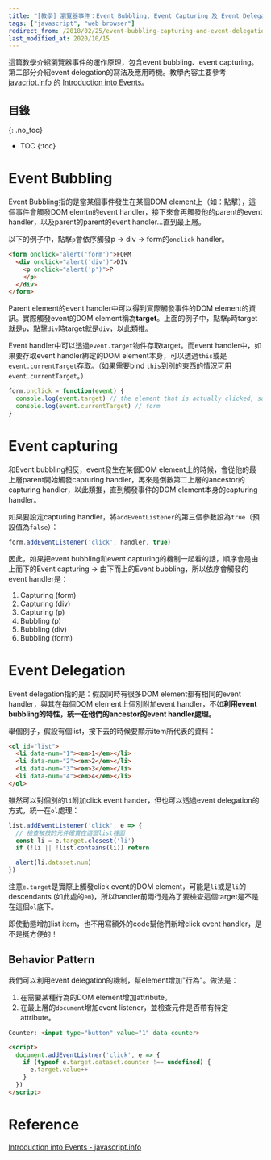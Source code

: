 ```yaml
---
title: "[教學] 瀏覽器事件：Event Bubbling, Event Capturing 及 Event Delegation"
tags: ["javascript", "web browser"]
redirect_from: /2018/02/25/event-bubbling-capturing-and-event-delegation
last_modified_at: 2020/10/15
---
```


這篇教學介紹瀏覽器事件的運作原理，包含event bubbling、event capturing。第二部分介紹event delegation的寫法及應用時機。教學內容主要參考[javacript.info](http://javascript.info/) 的 [Introduction into Events](http://javascript.info/events)。

## 目錄
{: .no_toc}

- TOC
{:toc}

# Event Bubbling

Event Bubbling指的是當某個事件發生在某個DOM element上（如：點擊），這個事件會觸發DOM elemtn的event handler，接下來會再觸發他的parent的event handler，以及parent的parent的event handler...直到最上層。

以下的例子中，點擊`p`會依序觸發p -> div -> form的`onclick` handler。

```Html
<form onclick="alert('form')">FORM
  <div onclick="alert('div')">DIV
    <p onclick="alert('p')">P
    </p>
  </div>
</form>
```

Parent element的event handler中可以得到實際觸發事件的DOM element的資訊。實際觸發event的DOM element稱為**target**。上面的例子中，點擊`p`時target就是`p`，點擊`div`時target就是`div`，以此類推。

Event handler中可以透過`event.target`物件存取target。而event handler中，如果要存取event handler綁定的DOM element本身，可以透過`this`或是`event.currentTarget`存取。（如果需要bind `this`到別的東西的情況可用`event.currentTarget`。）

```Javascript
form.onclick = function(event) {
  console.log(event.target) // the element that is actually clicked, say p
  console.log(event.currentTarget) // form
}
```

# Event capturing

和Event bubbling相反，event發生在某個DOM element上的時候，會從他的最上層parent開始觸發capturing handler，再來是倒數第二上層的ancestor的capturing handler，以此類推，直到觸發事件的DOM element本身的capturing handler。

如果要設定capturing handler，將`addEventListener`的第三個參數設為`true`（預設值為`false`）：

```Javascript
form.addEventListener('click', handler, true)
```

因此，如果把event bubbling和event capturing的機制一起看的話，順序會是由上而下的Event capturing -> 由下而上的Event bubbling，所以依序會觸發的event handler是：


1. Capturing (form)
2. Capturing (div)
3. Capturing (p)
4. Bubbling (p)
5. Bubbling (div)
6. Bubbling (form)

# Event Delegation

Event delegation指的是：假設同時有很多DOM element都有相同的event handler，與其在每個DOM element上個別附加event handler，不如**利用event bubbling的特性，統一在他們的ancestor的event handler處理。**

舉個例子，假設有個list，按下去的時候要顯示item所代表的資料：

```Html
<ol id="list">
  <li data-num="1"><em>1</em></li>
  <li data-num="2"><em>2</em></li>
  <li data-num="3"><em>3</em></li>
  <li data-num="4"><em>4</em></li>
</ol>
```

雖然可以對個別的`li`附加click event hander，但也可以透過event delegation的方式，統一在`ol`處理：

```Javascript
list.addEventListener('click', e => {
  // 檢查被按的元件確實在這個list裡面
  const li = e.target.closest('li')
  if (!li || !list.contains(li)) return

  alert(li.dataset.num)
})
```

注意`e.target`是實際上觸發click event的DOM element，可能是`li`或是`li`的descendants (如此處的`em`)，所以handler前兩行是為了要檢查這個target是不是在這個`ol`底下。

即使動態增加list item，也不用寫額外的code幫他們新增click event handler，是不是挺方便的！

## Behavior Pattern

我們可以利用event delegation的機制，幫element增加"行為"。做法是：

1. 在需要某種行為的DOM element增加attribute。
2. 在最上層的`document`增加event listener，並檢查元件是否帶有特定attribute。

```Html
Counter: <input type="button" value="1" data-counter>

<script>
  document.addEventListner('click', e => {
    if (typeof e.target.dataset.counter !== undefined) {
      e.target.value++
    }
  })
</script>
```

# Reference

[Introduction into Events - javascript.info](http://javascript.info/events)
